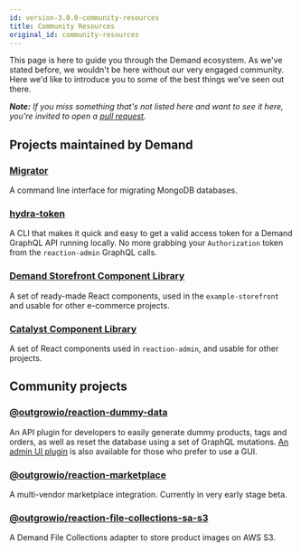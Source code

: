 ```yaml
---
id: version-3.0.0-community-resources
title: Community Resources
original_id: community-resources
---
```


This page is here to guide you through the Demand ecosystem. As we've stated before, we wouldn't be here without our very engaged community. Here we'd like to introduce you to some of the best things we've seen out there.

_**Note:** If you miss something that's not listed here and want to see it here, you're invited to open a [pull request](https://github.com/reactioncommerce/reaction-docs/pull/new/trunk)._

## Projects maintained by Demand

### [Migrator](https://github.com/reactioncommerce/migrator)

A command line interface for migrating MongoDB databases.

### [hydra-token](https://github.com/reactioncommerce/hydra-token)

A CLI that makes it quick and easy to get a valid access token for a Demand GraphQL API running locally. No more grabbing your `Authorization` token from the `reaction-admin` GraphQL calls.

### [Demand Storefront Component Library](https://github.com/reactioncommerce/reaction-component-library)

A set of ready-made React components, used in the `example-storefront` and usable for other e-commerce projects.

### [Catalyst Component Library](https://github.com/reactioncommerce/catalyst)

A set of React components used in `reaction-admin`, and usable for other projects.

## Community projects

### [@outgrowio/reaction-dummy-data](https://github.com/outgrow/reaction-dummy-data)

An API plugin for developers to easily generate dummy products, tags and orders, as well as reset the database using a set of GraphQL mutations. [An admin UI plugin](https://github.com/outgrow/reaction-dummy-data-ui) is also available for those who prefer to use a GUI.

### [@outgrowio/reaction-marketplace](https://github.com/outgrow/reaction-marketplace)

A multi-vendor marketplace integration. Currently in very early stage beta.

### [@outgrowio/reaction-file-collections-sa-s3](https://github.com/outgrow/reaction-file-collections-sa-s3)

A Demand File Collections adapter to store product images on AWS S3.

